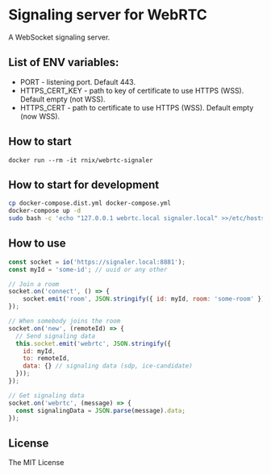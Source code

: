 # Signaling server for WebRTC

A WebSocket signaling server.

## List of ENV variables:

* PORT - listening port. Default 443.
* HTTPS_CERT_KEY - path to key of certificate to use HTTPS (WSS). Default empty (not WSS).
* HTTPS_CERT - path to certificate to use HTTPS (WSS). Default empty (now WSS).

## How to start

```
docker run --rm -it rnix/webrtc-signaler
```

## How to start for development

```bash
cp docker-compose.dist.yml docker-compose.yml
docker-compose up -d
sudo bash -c 'echo "127.0.0.1 webrtc.local signaler.local" >>/etc/hosts; echo "" >>/etc/hosts'
```

## How to use

```javascript
const socket = io('https://signaler.local:8881');
const myId = 'some-id'; // uuid or any other

// Join a room
socket.on('connect', () => {
    socket.emit('room', JSON.stringify({ id: myId, room: 'some-room' }));
});

// When somebody joins the room
socket.on('new', (remoteId) => {
  // Send signaling data
  this.socket.emit('webrtc', JSON.stringify({ 
    id: myId, 
    to: remoteId, 
    data: {} // signaling data (sdp, ice-candidate) 
  }));
});

// Get signaling data
socket.on('webrtc', (message) => {
  const signalingData = JSON.parse(message).data;
});
```

## License

The MIT License
